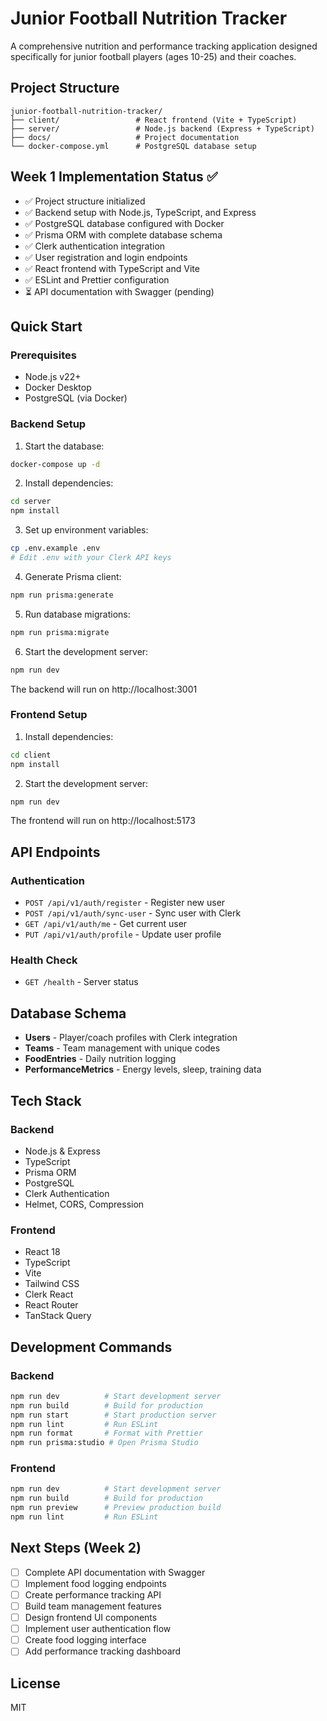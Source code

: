 # Junior Football Nutrition Tracker

A comprehensive nutrition and performance tracking application designed specifically for junior football players (ages 10-25) and their coaches.

## Project Structure

```
junior-football-nutrition-tracker/
├── client/                 # React frontend (Vite + TypeScript)
├── server/                 # Node.js backend (Express + TypeScript)
├── docs/                   # Project documentation
└── docker-compose.yml      # PostgreSQL database setup
```

## Week 1 Implementation Status ✅

- ✅ Project structure initialized
- ✅ Backend setup with Node.js, TypeScript, and Express
- ✅ PostgreSQL database configured with Docker
- ✅ Prisma ORM with complete database schema
- ✅ Clerk authentication integration
- ✅ User registration and login endpoints
- ✅ React frontend with TypeScript and Vite
- ✅ ESLint and Prettier configuration
- ⏳ API documentation with Swagger (pending)

## Quick Start

### Prerequisites

- Node.js v22+
- Docker Desktop
- PostgreSQL (via Docker)

### Backend Setup

1. Start the database:
```bash
docker-compose up -d
```

2. Install dependencies:
```bash
cd server
npm install
```

3. Set up environment variables:
```bash
cp .env.example .env
# Edit .env with your Clerk API keys
```

4. Generate Prisma client:
```bash
npm run prisma:generate
```

5. Run database migrations:
```bash
npm run prisma:migrate
```

6. Start the development server:
```bash
npm run dev
```

The backend will run on http://localhost:3001

### Frontend Setup

1. Install dependencies:
```bash
cd client
npm install
```

2. Start the development server:
```bash
npm run dev
```

The frontend will run on http://localhost:5173

## API Endpoints

### Authentication
- `POST /api/v1/auth/register` - Register new user
- `POST /api/v1/auth/sync-user` - Sync user with Clerk
- `GET /api/v1/auth/me` - Get current user
- `PUT /api/v1/auth/profile` - Update user profile

### Health Check
- `GET /health` - Server status

## Database Schema

- **Users** - Player/coach profiles with Clerk integration
- **Teams** - Team management with unique codes
- **FoodEntries** - Daily nutrition logging
- **PerformanceMetrics** - Energy levels, sleep, training data

## Tech Stack

### Backend
- Node.js & Express
- TypeScript
- Prisma ORM
- PostgreSQL
- Clerk Authentication
- Helmet, CORS, Compression

### Frontend
- React 18
- TypeScript
- Vite
- Tailwind CSS
- Clerk React
- React Router
- TanStack Query

## Development Commands

### Backend
```bash
npm run dev          # Start development server
npm run build        # Build for production
npm run start        # Start production server
npm run lint         # Run ESLint
npm run format       # Format with Prettier
npm run prisma:studio # Open Prisma Studio
```

### Frontend
```bash
npm run dev          # Start development server
npm run build        # Build for production
npm run preview      # Preview production build
npm run lint         # Run ESLint
```

## Next Steps (Week 2)

- [ ] Complete API documentation with Swagger
- [ ] Implement food logging endpoints
- [ ] Create performance tracking API
- [ ] Build team management features
- [ ] Design frontend UI components
- [ ] Implement user authentication flow
- [ ] Create food logging interface
- [ ] Add performance tracking dashboard

## License

MIT